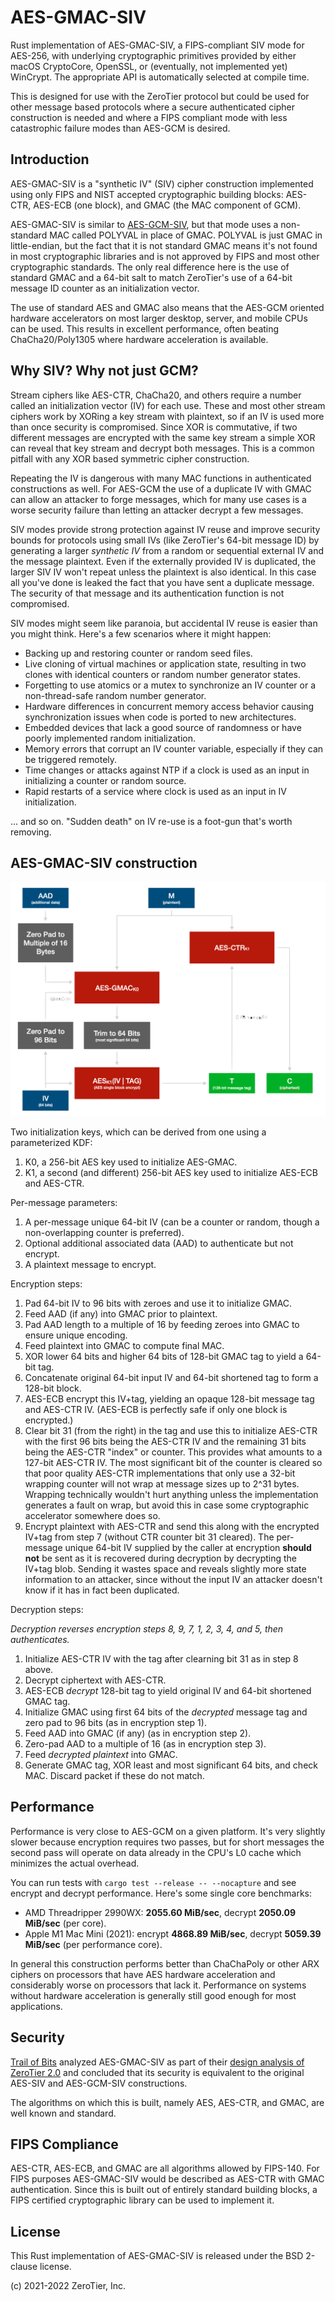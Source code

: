 AES-GMAC-SIV
======

Rust implementation of AES-GMAC-SIV, a FIPS-compliant SIV mode for AES-256, with underlying cryptographic primitives provided by either macOS CryptoCore, OpenSSL, or (eventually, not implemented yet) WinCrypt. The appropriate API is automatically selected at compile time.

This is designed for use with the ZeroTier protocol but could be used for other message based protocols where a secure authenticated cipher construction is needed and where a FIPS compliant mode with less catastrophic failure modes than AES-GCM is desired.

## Introduction

AES-GMAC-SIV is a "synthetic IV" (SIV) cipher construction implemented using only FIPS and NIST accepted cryptographic building blocks: AES-CTR, AES-ECB (one block), and GMAC (the MAC component of GCM).

AES-GMAC-SIV is similar to [AES-GCM-SIV](https://en.wikipedia.org/wiki/AES-GCM-SIV), but that mode uses a non-standard MAC called POLYVAL in place of GMAC. POLYVAL is just GMAC in little-endian, but the fact that it is not standard GMAC means it's not found in most cryptographic libraries and is not approved by FIPS and most other cryptographic standards. The only real difference here is the use of standard GMAC and a 64-bit salt to match ZeroTier's use of a 64-bit message ID counter as an initialization vector.

The use of standard AES and GMAC also means that the AES-GCM oriented hardware accelerators on most larger desktop, server, and mobile CPUs can be used. This results in excellent performance, often beating ChaCha20/Poly1305 where hardware acceleration is available.

## Why SIV? Why not just GCM?

Stream ciphers like AES-CTR, ChaCha20, and others require a number called an initialization vector (IV) for each use. These and most other stream ciphers work by XORing a key stream with plaintext, so if an IV is used more than once security is compromised. Since XOR is commutative, if two different messages are encrypted with the same key stream a simple XOR can reveal that key stream and decrypt both messages. This is a common pitfall with any XOR based symmetric cipher construction.

Repeating the IV is dangerous with many MAC functions in authenticated constructions as well. For AES-GCM the use of a duplicate IV with GMAC can allow an attacker to forge messages, which for many use cases is a worse security failure than letting an attacker decrypt a few messages.

SIV modes provide strong protection against IV reuse and improve security bounds for protocols using small IVs (like ZeroTier's 64-bit message ID) by generating a larger *synthetic IV* from a random or sequential external IV and the message plaintext. Even if the externally provided IV is duplicated, the larger SIV IV won't repeat unless the plaintext is also identical. In this case all you've done is leaked the fact that you have sent a duplicate message. The security of that message and its authentication function is not compromised.

SIV modes might seem like paranoia, but accidental IV reuse is easier than you might think. Here's a few scenarios where it might happen:

 * Backing up and restoring counter or random seed files.
 * Live cloning of virtual machines or application state, resulting in two clones with identical counters or random number generator states.
 * Forgetting to use atomics or a mutex to synchronize an IV counter or a non-thread-safe random number generator.
 * Hardware differences in concurrent memory access behavior causing synchronization issues when code is ported to new architectures.
 * Embedded devices that lack a good source of randomness or have poorly implemented random initialization.
 * Memory errors that corrupt an IV counter variable, especially if they can be triggered remotely.
 * Time changes or attacks against NTP if a clock is used as an input in initializing a counter or random source.
 * Rapid restarts of a service where clock is used as an input in IV initialization.

... and so on. "Sudden death" on IV re-use is a foot-gun that's worth removing.

## AES-GMAC-SIV construction

![AES-GMAC-SIV block diagram](AES-GMAC-SIV.png)

Two initialization keys, which can be derived from one using a parameterized KDF:

 1. K0, a 256-bit AES key used to initialize AES-GMAC.
 2. K1, a second (and different) 256-bit AES key used to initialize AES-ECB and AES-CTR.

Per-message parameters:

 1. A per-message unique 64-bit IV (can be a counter or random, though a non-overlapping counter is preferred).
 2. Optional additional associated data (AAD) to authenticate but not encrypt.
 3. A plaintext message to encrypt.

Encryption steps:

 1. Pad 64-bit IV to 96 bits with zeroes and use it to initialize GMAC.
 2. Feed AAD (if any) into GMAC prior to plaintext.
 3. Pad AAD length to a multiple of 16 by feeding zeroes into GMAC to ensure unique encoding.
 4. Feed plaintext into GMAC to compute final MAC.
 5. XOR lower 64 bits and higher 64 bits of 128-bit GMAC tag to yield a 64-bit tag.
 6. Concatenate original 64-bit input IV and 64-bit shortened tag to form a 128-bit block.
 7. AES-ECB encrypt this IV+tag, yielding an opaque 128-bit message tag and AES-CTR IV. (AES-ECB is perfectly safe if only one block is encrypted.)
 8. Clear bit 31 (from the right) in the tag and use this to initialize AES-CTR with the first 96 bits being the AES-CTR IV and the remaining 31 bits being the AES-CTR "index" or counter. This provides what amounts to a 127-bit AES-CTR IV. The most significant bit of the counter is cleared so that poor quality AES-CTR implementations that only use a 32-bit wrapping counter will not wrap at message sizes up to 2^31 bytes. Wrapping technically wouldn't hurt anything unless the implementation generates a fault on wrap, but avoid this in case some cryptographic accelerator somewhere does so.
 9. Encrypt plaintext with AES-CTR and send this along with the encrypted IV+tag from step 7 (without CTR counter bit 31 cleared). The per-message unique 64-bit IV supplied by the caller at encryption **should not** be sent as it is recovered during decryption by decrypting the IV+tag blob. Sending it wastes space and reveals slightly more state information to an attacker, since without the input IV an attacker doesn't know if it has in fact been duplicated.

Decryption steps:

*Decryption reverses encryption steps 8, 9, 7, 1, 2, 3, 4, and 5, then authenticates.*

 1. Initialize AES-CTR IV with the tag after clearning bit 31 as in step 8 above.
 2. Decrypt ciphertext with AES-CTR.
 3. AES-ECB *decrypt* 128-bit tag to yield original IV and 64-bit shortened GMAC tag.
 4. Initialize GMAC using first 64 bits of the *decrypted* message tag and zero pad to 96 bits (as in encryption step 1).
 5. Feed AAD into GMAC (if any) (as in encryption step 2).
 6. Zero-pad AAD to a multiple of 16 (as in encryption step 3).
 7. Feed *decrypted plaintext* into GMAC.
 8. Generate GMAC tag, XOR least and most significant 64 bits, and check MAC. Discard packet if these do not match.

## Performance

Performance is very close to AES-GCM on a given platform. It's very slightly slower because encryption requires two passes, but for short messages the second pass will operate on data already in the CPU's L0 cache which minimizes the actual overhead.

You can run tests with `cargo test --release -- --nocapture` and see encrypt and decrypt performance. Here's some single core benchmarks:

 * AMD Threadripper 2990WX: **2055.60 MiB/sec**, decrypt **2050.09 MiB/sec** (per core).
 * Apple M1 Mac Mini (2021): encrypt **4868.89 MiB/sec**, decrypt **5059.39 MiB/sec** (per performance core).

In general this construction performs better than ChaChaPoly or other ARX ciphers on processors that have AES hardware acceleration and considerably worse on processors that lack it. Performance on systems without hardware acceleration is generally still good enough for most applications.

## Security

[Trail of Bits](https://www.trailofbits.com) analyzed AES-GMAC-SIV as part of their [design analysis of ZeroTier 2.0](https://github.com/trailofbits/publications/blob/master/reviews/ZeroTierProtocol.pdf) and concluded that its security is equivalent to the original AES-SIV and AES-GCM-SIV constructions.

The algorithms on which this is built, namely AES, AES-CTR, and GMAC, are well known and standard.

## FIPS Compliance

AES-CTR, AES-ECB, and GMAC are all algorithms allowed by FIPS-140. For FIPS purposes AES-GMAC-SIV would be described as AES-CTR with GMAC authentication. Since this is built out of entirely standard building blocks, a FIPS certified cryptographic library can be used to implement it.

## License

This Rust implementation of AES-GMAC-SIV is released under the BSD 2-clause license.

(c) 2021-2022 ZeroTier, Inc.
